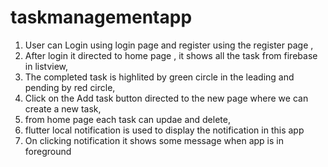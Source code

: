 # taskmanagementapp

1) User can Login using login page and register using the register page ,
2) After login it directed to  home page , it shows all the task from firebase in listview,
3) The completed task is highlited by green circle in the leading and pending by red circle,
4) Click on the Add task button directed to the new page where we can create a new task,
5) from home page each task can updae and delete,
6) flutter local notification is used to display the notification in this app 
7) On clicking notification it shows some message when app is in foreground
